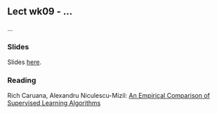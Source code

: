 
## Lect wk09 - ...

...


### Slides

Slides [here]().


### Reading

Rich Caruana, Alexandru Niculescu-Mizil: [An Empirical Comparison of Supervised Learning Algorithms](https://www.cs.cornell.edu/~caruana/ctp/ct.papers/caruana.icml06.pdf)



